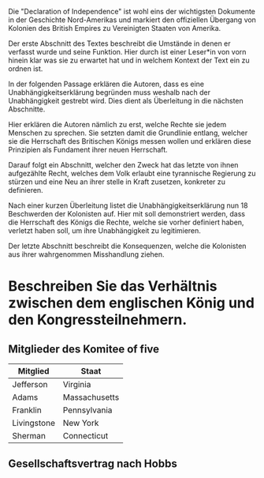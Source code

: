 Die "Declaration of Independence" ist wohl eins der wichtigsten Dokumente in der Geschichte Nord-Amerikas und markiert den offiziellen Übergang von Kolonien des British Empires zu Vereinigten Staaten von Amerika.

Der erste Abschnitt des Textes beschreibt die Umstände in denen er verfasst wurde und seine Funktion. Hier durch ist einer Leser\*in von vorn hinein klar was sie zu erwartet hat und in welchem Kontext der Text ein zu ordnen ist.

In der folgenden Passage erklären die Autoren, dass es eine Unabhängigkeitserklärung begründen muss weshalb nach der Unabhängigkeit gestrebt wird. Dies dient als Überleitung in die nächsten Abschnitte.

Hier erklären die Autoren nämlich zu erst, welche Rechte sie jedem Menschen zu sprechen. Sie setzten damit die Grundlinie entlang, welcher sie die Herrschaft des Britischen Königs messen wollen und erklären diese Prinzipien als Fundament ihrer neuen Herrschaft.

Darauf folgt ein Abschnitt, welcher den Zweck hat das letzte von ihnen aufgezählte Recht, welches dem Volk erlaubt eine tyrannische Regierung zu stürzen und eine Neu an ihrer stelle in Kraft zusetzen, konkreter zu definieren.

Nach einer kurzen Überleitung listet die Unabhängigkeitserklärung nun 18 Beschwerden der Kolonisten auf. Hier mit soll demonstriert werden, dass die Herrschaft des Königs die Rechte, welche sie vorher definiert haben, verletzt haben soll, um ihre Unabhängigkeit zu legitimieren.

Der letzte Abschnitt beschreibt die Konsequenzen, welche die Kolonisten aus ihrer wahrgenommen Misshandlung ziehen.
# Beschreiben Sie das Verhältnis zwischen dem englischen König und den Kongressteilnehmern.
## Mitglieder des Komitee of five
| Mitglied    | Staat         |
| ----------- | ------------- |
| Jefferson   | Virginia      |
| Adams       | Massachusetts |
| Franklin    | Pennsylvania  |
| Livingstone | New York      |
| Sherman     | Connecticut   |

## Gesellschaftsvertrag nach Hobbs